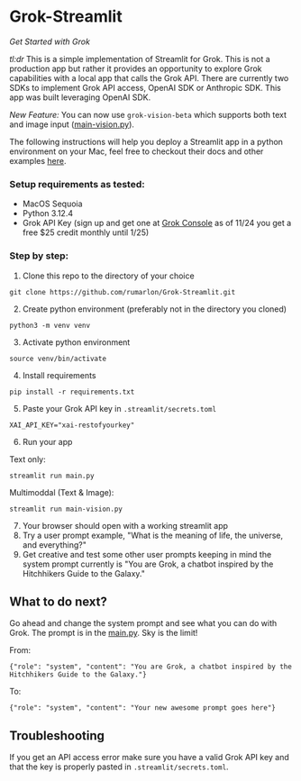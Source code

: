 # Grok-Streamlit
_Get Started with Grok_

*tl:dr* This is a simple implementation of Streamlit for Grok. This is not a production app but rather it provides an opportunity to explore Grok capabilities with a local app that calls the Grok API.  There are currently two SDKs to implement Grok API access, OpenAI SDK or Anthropic SDK. This app was built leveraging OpenAI SDK.

*New Feature:* You can now use `grok-vision-beta` which supports both text and image input ([main-vision.py](https://github.com/rumarlon/Grok-Streamlit/blob/master/main-vision.py)).

The following instructions will help you deploy a Streamlit app in a python environment on your Mac, feel free to checkout their docs and other examples [here](https://streamlit.io).

### Setup requirements as tested:

* MacOS Sequoia 
* Python 3.12.4
* Grok API Key (sign up and get one at [Grok Console](https://console.x.ai/) as of 11/24 you get a free $25 credit monthly until 1/25)

### Step by step:

1) Clone this repo to the directory of your choice
```
git clone https://github.com/rumarlon/Grok-Streamlit.git
```
2) Create python environment (preferably not in the directory you cloned)
```
python3 -m venv venv
```
3) Activate python environment
```
source venv/bin/activate
```
4) Install requirements
```
pip install -r requirements.txt
```
5) Paste your Grok API key in `.streamlit/secrets.toml` 
```
XAI_API_KEY="xai-restofyourkey"
```
6) Run your app
   
Text only:
```
streamlit run main.py
```
Multimoddal (Text & Image):
```
streamlit run main-vision.py
```

7) Your browser should open with a working streamlit app
8) Try a user prompt example, "What is the meaning of life, the universe, and everything?"
9) Get creative and test some other user prompts keeping in mind the system prompt currently is "You are Grok, a chatbot inspired by the Hitchhikers Guide to the Galaxy."

## What to do next?

Go ahead and change the system prompt and see what you can do with Grok. The prompt is in the [main.py](https://github.com/rumarlon/Grok-Streamlit/blob/master/main.py). Sky is the limit!

From:
```
{"role": "system", "content": "You are Grok, a chatbot inspired by the Hitchhikers Guide to the Galaxy."}
```
To:
```
{"role": "system", "content": "Your new awesome prompt goes here"}
```

## Troubleshooting

If you get an API access error make sure you have a valid Grok API key and that the key is properly pasted in `.streamlit/secrets.toml`.

